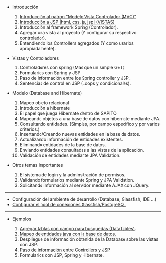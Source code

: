  * Introducción
   1. [Introducción al patron "Modelo Vista Controlador (MVC)"](https://github.com/DiganmeGiovanni/SAPITO/wiki/Introducci%C3%B3n-al-patron-%22Modelo-Vista-Controlador-(MVC)%22)
   2. [Introducción a JSP |html, css, js, jsp| (VISTAS)](https://github.com/DiganmeGiovanni/SAPITO/wiki/Introducci%C3%B3n-a-JSP)
   3. Introducción al framework Spring (Controlador).
   4. Agregar una vista al proyecto (Y configurar su respectivo controlador).
   5. Entendiendo los Controllers agregados (Y como usarlos apropiadamente).

 * Vistas y Controladores
   1. Controladores con spring (Mas que un simple GET)
   2. Formularios con Spring y JSP
   3. Paso de información entre los Spring controller y JSP.
   4. Sentencias de control en JSP (Loops y condicionales).

 * Modelo (Database and Hibernate)
   1. Mapeo objeto relacional
   2. Introducción a hibernate
   3. El papel que juega Hibernate dentro de SAPITO
   4. Mapeando objetos a una base de datos con hibernate mediante JPA.
   5. Consultando entidades. (Simples, por campo especifico y por varios criterios.)
   6. Insertando/Creando nuevas entidades en la base de datos.
   7. Actualizando información de entidades existentes.
   8. Eliminando entidades de la base de datos.
   9. Enviando entidades consultadas a las vistas de la aplicación.
   10. Validación de entidades mediante JPA Validation.

 * Otros temas importantes
   1. El sistema de login y la adminsitración de permisos.
   2. Validando formularios mediante Spring y JPA Validation.
   3. Solicitando información al servidor mediante AJAX con JQuery.

---

   - Configuración del ambiente de desarrollo (Database, Glassfish, IDE ...)
   - [Configurar el pool de conexiones Glassfish/PostgreSQL](./Configurar-el-Pool-de-conexiones)

--- ---

 * Ejemplos

   1. [Agregar tablas con campo para busquedas (DataTables)](https://github.com/DiganmeGiovanni/SAPITO/wiki/Agregar-tablas-con-campo-para-busquedas-%28DataTables%29).
   2. [Mapeo de entidades java con la base de datos.](https://github.com/DiganmeGiovanni/SAPITO/wiki/Mapeo-de-entidades-java-con-la-base-de-datos)
   3. Despliegue de información obtenida de la Database sobre las vistas con JSP.
   4. [Paso de información entre Controllers y JSP](./Paso-de-informaci%C3%B3n-entre-Controllers-y-Vistas-(JSP))
   5. Formularios con JSP, Spring y Hibernate.
